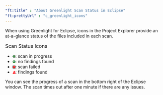 ```yaml
---
"ft:title" : "About Greenlight Scan Status in Eclipse"
"ft:prettyUrl" : "c_greenlight_icons"
---
```

When using Greenlight for Eclipse, icons in the Project Explorer provide an at-a-glance status of the files included in each scan.

<p><span style="font-size: medium;">Scan Status Icons</span></p>

-   ![](../../images/greenlt_icon-scan-inprogress.png): scan in progress
-   ![](../../images/greenlt_icon-scan-no-flaws.png): no findings found
-   ![](../../images/greenlt_scan_fail.png): scan failed
-   ![](../../images/greenlt_icon-scan-has-flaw.png): findings found

You can see the progress of a scan in the bottom right of the Eclipse window. The scan times out after one minute if there are any issues.